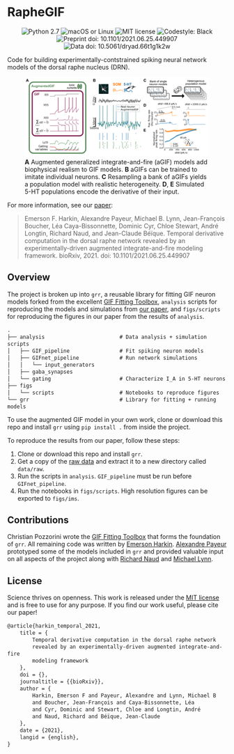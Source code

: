 # RapheGIF

<div style="text-align: center;">
<img
src="https://img.shields.io/badge/python-2.7-important.svg"
alt="Python 2.7"/>
<img
src="https://img.shields.io/badge/os-macOS%20|%20linux-informational.svg"
alt="macOS or Linux"/>
<img
src="https://img.shields.io/badge/license-MIT-green.svg"
href="LICENSE.txt"
alt="MIT license"/>
<img
src="https://img.shields.io/badge/codestyle-black-black.svg"
href="https://black.readthedocs.io/en/stable/"
alt="Codestyle: Black"/>
<br/>
<img
src="https://img.shields.io/badge/preprint%20doi-10.1101%2F2021.06.25.449907-informational.svg"
href="https://doi.org/10.1101/2021.06.25.449907"
alt="Preprint doi: 10.1101/2021.06.25.449907"/>
<img
src="https://img.shields.io/badge/data%20doi-10.5061%2Fdryad.66t1g1k2w-informational.svg"
href="https://doi.org/10.5061/dryad.66t1g1k2w"
alt="Data doi: 10.5061/dryad.66t1g1k2w"/>
</div>

Code for building experimentally-contstrained spiking neural network models of
the dorsal raphe nucleus (DRN).

<figure>
    <img src="visual_abstract.png" alt="Visual abstract"/>
    <figcaption>
        <b>A</b> Augmented generalized integrate-and-fire (aGIF) models add
        biophysical realism to GIF models. <b>B</b> aGIFs can be trained to
        imitate individual neurons.  <b>C</b> Resampling a bank of aGIFs
        yields a population model with realistic heterogeneity. <b>D</b>,
        <b>E</b> Simulated 5-HT populations encode the derivative of their
        input.
    </figcaption>
</figure>

For more information, see our [paper](https://www.biorxiv.org/content/10.1101/2021.06.25.449907):

> Emerson F. Harkin, Alexandre Payeur, Michael B. Lynn, Jean-François Boucher,
> Léa Caya-Bissonnette, Dominic Cyr, Chloe Stewart, André Longtin, Richard
> Naud, and Jean-Claude Béïque. Temporal derivative computation in the dorsal
> raphe network revealed by an experimentally-driven augmented
> integrate-and-fire modeling framework. bioRxiv, 2021. doi:
> 10.1101/2021.06.25.449907


## Overview

The project is broken up into `grr`, a reusable library for fitting GIF neuron
models forked from the excellent [GIF Fitting
Toolbox](https://github.com/pozzorin/GIFFittingToolbox), `analysis` scripts for
reproducing the models and simulations from [our
paper](https://www.biorxiv.org/content/10.1101/2021.06.25.449907), and
`figs/scripts` for reproducing the figures in our paper from the results of
`analysis`.

    .
    ├── analysis                        # Data analysis + simulation scripts
    │   ├── GIF_pipeline                # Fit spiking neuron models
    │   ├── GIFnet_pipeline             # Run network simulations
    │   │   └── input_generators
    │   ├── gaba_synapses
    │   └── gating                      # Characterize I_A in 5-HT neurons
    ├── figs
    │   └── scripts                     # Notebooks to reproduce figures
    └── grr                             # Library for fitting + running models


To use the augmented GIF model in your own work, clone or download this repo
and install `grr` using `pip install .` from inside the project.

To reproduce the results from our paper, follow these steps:

1. Clone or download this repo and install `grr`.
2. Get a copy of the [raw data](https://doi.org/10.5061/dryad.66t1g1k2w) and
   extract it to a new directory called `data/raw`.
3. Run the scripts in `analysis`. `GIF_pipeline` must be run before
   `GIFnet_pipeline`.
4. Run the notebooks in `figs/scripts`. High resolution figures can be exported
   to `figs/ims`.


## Contributions

Christian Pozzorini wrote the [GIF Fitting
Toolbox](https://github.com/pozzorin/GIFFittingToolbox) that forms the
foundation of `grr`. All remaining code was written by [Emerson
Harkin](https://github.com/efharkin). [Alexandre
Payeur](https://github.com/apayeur) prototyped some of the models included in
`grr` and provided valuable input on all aspects of the project along with
[Richard Naud](http://www.neurodynamic.uottawa.ca/neuralcoding/index.html) and
[Michael Lynn](https://github.com/micllynn).


## License

Science thrives on openness. This work is released under the [MIT
license](LICENSE.txt) and is free to use for any purpose. If you find our work
useful, please cite our paper!

    @article{harkin_temporal_2021,
        title = {
            Temporal derivative computation in the dorsal raphe network
            revealed by an experimentally-driven augmented integrate-and-fire
            modeling framework
        },
        doi = {},
        journaltitle = {{bioRxiv}},
        author = {
            Harkin, Emerson F and Payeur, Alexandre and Lynn, Michael B
            and Boucher, Jean-François and Caya-Bissonnette, Léa
            and Cyr, Dominic and Stewart, Chloe and Longtin, André
            and Naud, Richard and Béïque, Jean-Claude
        },
        date = {2021},
        langid = {english},
    }
